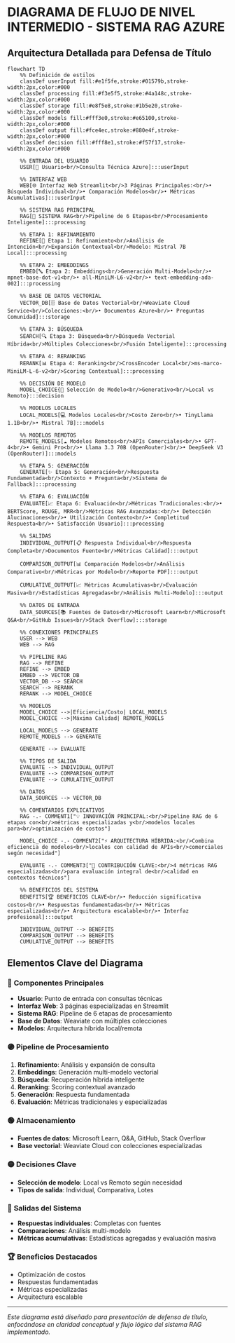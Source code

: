 # DIAGRAMA DE FLUJO DE NIVEL INTERMEDIO - SISTEMA RAG AZURE
## Arquitectura Detallada para Defensa de Título

```mermaid
flowchart TD
    %% Definición de estilos
    classDef userInput fill:#e1f5fe,stroke:#01579b,stroke-width:2px,color:#000
    classDef processing fill:#f3e5f5,stroke:#4a148c,stroke-width:2px,color:#000
    classDef storage fill:#e8f5e8,stroke:#1b5e20,stroke-width:2px,color:#000
    classDef models fill:#fff3e0,stroke:#e65100,stroke-width:2px,color:#000
    classDef output fill:#fce4ec,stroke:#880e4f,stroke-width:2px,color:#000
    classDef decision fill:#fff8e1,stroke:#f57f17,stroke-width:2px,color:#000
    
    %% ENTRADA DEL USUARIO
    USER[👤 Usuario<br/>Consulta Técnica Azure]:::userInput
    
    %% INTERFAZ WEB
    WEB[🌐 Interfaz Web Streamlit<br/>3 Páginas Principales:<br/>• Búsqueda Individual<br/>• Comparación Modelos<br/>• Métricas Acumulativas]:::userInput
    
    %% SISTEMA RAG PRINCIPAL
    RAG[🤖 SISTEMA RAG<br/>Pipeline de 6 Etapas<br/>Procesamiento Inteligente]:::processing
    
    %% ETAPA 1: REFINAMIENTO
    REFINE[📝 Etapa 1: Refinamiento<br/>Análisis de Intención<br/>Expansión Contextual<br/>Modelo: Mistral 7B Local]:::processing
    
    %% ETAPA 2: EMBEDDINGS
    EMBED[🔤 Etapa 2: Embeddings<br/>Generación Multi-Modelo<br/>• mpnet-base-dot-v1<br/>• all-MiniLM-L6-v2<br/>• text-embedding-ada-002]:::processing
    
    %% BASE DE DATOS VECTORIAL
    VECTOR_DB[🗄️ Base de Datos Vectorial<br/>Weaviate Cloud Service<br/>Colecciones:<br/>• Documentos Azure<br/>• Preguntas Comunidad]:::storage
    
    %% ETAPA 3: BÚSQUEDA
    SEARCH[🔍 Etapa 3: Búsqueda<br/>Búsqueda Vectorial Híbrida<br/>Múltiples Colecciones<br/>Fusión Inteligente]:::processing
    
    %% ETAPA 4: RERANKING
    RERANK[📊 Etapa 4: Reranking<br/>CrossEncoder Local<br/>ms-marco-MiniLM-L-6-v2<br/>Scoring Contextual]:::processing
    
    %% DECISIÓN DE MODELO
    MODEL_CHOICE{🎯 Selección de Modelo<br/>Generativo<br/>Local vs Remoto}:::decision
    
    %% MODELOS LOCALES
    LOCAL_MODELS[💻 Modelos Locales<br/>Costo Zero<br/>• TinyLlama 1.1B<br/>• Mistral 7B]:::models
    
    %% MODELOS REMOTOS
    REMOTE_MODELS[☁️ Modelos Remotos<br/>APIs Comerciales<br/>• GPT-4<br/>• Gemini Pro<br/>• Llama 3.3 70B (OpenRouter)<br/>• DeepSeek V3 (OpenRouter)]:::models
    
    %% ETAPA 5: GENERACIÓN
    GENERATE[✨ Etapa 5: Generación<br/>Respuesta Fundamentada<br/>Contexto + Pregunta<br/>Sistema de Fallback]:::processing
    
    %% ETAPA 6: EVALUACIÓN
    EVALUATE[📈 Etapa 6: Evaluación<br/>Métricas Tradicionales:<br/>• BERTScore, ROUGE, MRR<br/>Métricas RAG Avanzadas:<br/>• Detección Alucinaciones<br/>• Utilización Contexto<br/>• Completitud Respuesta<br/>• Satisfacción Usuario]:::processing
    
    %% SALIDAS
    INDIVIDUAL_OUTPUT[📋 Respuesta Individual<br/>Respuesta Completa<br/>Documentos Fuente<br/>Métricas Calidad]:::output
    
    COMPARISON_OUTPUT[📊 Comparación Modelos<br/>Análisis Comparativo<br/>Métricas por Modelo<br/>Reporte PDF]:::output
    
    CUMULATIVE_OUTPUT[📈 Métricas Acumulativas<br/>Evaluación Masiva<br/>Estadísticas Agregadas<br/>Análisis Multi-Modelo]:::output
    
    %% DATOS DE ENTRADA
    DATA_SOURCES[📚 Fuentes de Datos<br/>Microsoft Learn<br/>Microsoft Q&A<br/>GitHub Issues<br/>Stack Overflow]:::storage
    
    %% CONEXIONES PRINCIPALES
    USER --> WEB
    WEB --> RAG
    
    %% PIPELINE RAG
    RAG --> REFINE
    REFINE --> EMBED
    EMBED --> VECTOR_DB
    VECTOR_DB --> SEARCH
    SEARCH --> RERANK
    RERANK --> MODEL_CHOICE
    
    %% MODELOS
    MODEL_CHOICE -->|Eficiencia/Costo| LOCAL_MODELS
    MODEL_CHOICE -->|Máxima Calidad| REMOTE_MODELS
    
    LOCAL_MODELS --> GENERATE
    REMOTE_MODELS --> GENERATE
    
    GENERATE --> EVALUATE
    
    %% TIPOS DE SALIDA
    EVALUATE --> INDIVIDUAL_OUTPUT
    EVALUATE --> COMPARISON_OUTPUT
    EVALUATE --> CUMULATIVE_OUTPUT
    
    %% DATOS
    DATA_SOURCES --> VECTOR_DB
    
    %% COMENTARIOS EXPLICATIVOS
    RAG -.- COMMENT1["💡 INNOVACIÓN PRINCIPAL:<br/>Pipeline RAG de 6 etapas con<br/>métricas especializadas y<br/>modelos locales para<br/>optimización de costos"]
    
    MODEL_CHOICE -.- COMMENT2["⚡ ARQUITECTURA HÍBRIDA:<br/>Combina eficiencia de modelos<br/>locales con calidad de APIs<br/>comerciales según necesidad"]
    
    EVALUATE -.- COMMENT3["🎯 CONTRIBUCIÓN CLAVE:<br/>4 métricas RAG especializadas<br/>para evaluación integral de<br/>calidad en contextos técnicos"]
    
    %% BENEFICIOS DEL SISTEMA
    BENEFITS[🏆 BENEFICIOS CLAVE<br/>• Reducción significativa costos<br/>• Respuestas fundamentadas<br/>• Métricas especializadas<br/>• Arquitectura escalable<br/>• Interfaz profesional]:::output
    
    INDIVIDUAL_OUTPUT --> BENEFITS
    COMPARISON_OUTPUT --> BENEFITS
    CUMULATIVE_OUTPUT --> BENEFITS
```

## Elementos Clave del Diagrama

### 🔵 **Componentes Principales**
- **Usuario**: Punto de entrada con consultas técnicas
- **Interfaz Web**: 3 páginas especializadas en Streamlit
- **Sistema RAG**: Pipeline de 6 etapas de procesamiento
- **Base de Datos**: Weaviate con múltiples colecciones
- **Modelos**: Arquitectura híbrida local/remota

### 🟣 **Pipeline de Procesamiento**
1. **Refinamiento**: Análisis y expansión de consulta
2. **Embeddings**: Generación multi-modelo vectorial
3. **Búsqueda**: Recuperación híbrida inteligente
4. **Reranking**: Scoring contextual avanzado
5. **Generación**: Respuesta fundamentada
6. **Evaluación**: Métricas tradicionales y especializadas

### 🟢 **Almacenamiento**
- **Fuentes de datos**: Microsoft Learn, Q&A, GitHub, Stack Overflow
- **Base vectorial**: Weaviate Cloud con colecciones especializadas

### 🟡 **Decisiones Clave**
- **Selección de modelo**: Local vs Remoto según necesidad
- **Tipos de salida**: Individual, Comparativa, Lotes

### 🔴 **Salidas del Sistema**
- **Respuestas individuales**: Completas con fuentes
- **Comparaciones**: Análisis multi-modelo
- **Métricas acumulativas**: Estadísticas agregadas y evaluación masiva

### 🏆 **Beneficios Destacados**
- Optimización de costos
- Respuestas fundamentadas
- Métricas especializadas
- Arquitectura escalable

---

*Este diagrama está diseñado para presentación de defensa de título, enfocándose en claridad conceptual y flujo lógico del sistema RAG implementado.*